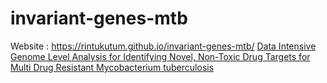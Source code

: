 # invariant-genes-mtb
Website : https://rintukutum.github.io/invariant-genes-mtb/
[Data Intensive Genome Level Analysis for Identifying Novel, Non-Toxic Drug Targets for Multi Drug Resistant Mycobacterium tuberculosis](https://www.nature.com/articles/srep46595)
